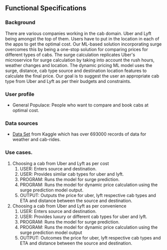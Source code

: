 ## Functional Specifications 


### Background  
There are various companies working in the cab domain. Uber and Lyft being amongst the top of them. Users have to put in the location in each of the apps to get the optimal cost. Our ML-based solution incorporating surge overcomes this by being a one-stop solution for comparing prices for different types of cabs. The surge calculation replicates Uber's microservice for surge calculation by taking into account the rush hours, weather changes and location. The dynamic pricing ML model uses the surge, distance, cab type source and destination location features to calculate the final price. Our goal is to suggest the user an appropriate cab type from Uber and Lyft as per their budgets and constraints.


### User profile  
- General Populace: People who want to compare and book cabs at optimal cost.


### Data sources
- [Data Set](https://www.kaggle.com/ravi72munde/uber-lyft-cab-prices) from Kaggle which has over 693000 records of data for weather and cab-rides. 


### Use cases.   

<ol>
<li>Choosing a cab from Uber and Lyft as per cost
  <ol>
    <li>USER: Enters source and destination.</li>
    <li>USER: Provides similar cab types for uber and lyft.</li>
    <li>PROGRAM: Runs the model for surge prediction.</li>
    <li>PROGRAM: Runs the model for dynamic price calculation using the surge prediction model output.</li>
    <li>OUTPUT: Outputs the price for uber, lyft respective cab types and ETA and distance between the source and destination.</li>
  </ol>
</li> 
  
  
<li>Choosing a cab from Uber and Lyft as per convenience 
  <ol>
    <li>USER: Enters source and destination.</li>
    <li>USER: Provides luxury or different cab types for uber and lyft.</li>
    <li>PROGRAM: Runs the model for surge prediction.</li>
    <li>PROGRAM: Runs the model for dynamic price calculation using the surge prediction model output</li>
    <li>OUTPUT: Outcomes the price for uber, lyft respective cab types and ETA and distance between the source and destination.</li>
  </ol>
</li>
</ol>
